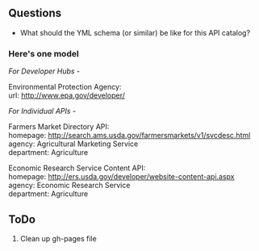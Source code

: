 ## Questions  

* What should the YML schema (or similar) be like for this API catalog?  

### Here's one model

*For Developer Hubs -*  

Environmental Protection Agency:  
  url: http://www.epa.gov/developer/  
 
*For Individual APIs -*  

Farmers Market Directory API:  
  homepage: http://search.ams.usda.gov/farmersmarkets/v1/svcdesc.html  
  agency: Agricultural Marketing Service   
  department: Agriculture   
  
Economic Research Service Content API:  
  homepage: http://ers.usda.gov/developer/website-content-api.aspx
  agency: Economic Research Service  
  department: Agriculture  
  


## ToDo 

1. Clean up gh-pages file 

